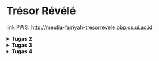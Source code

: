 # Trésor Révélé
link PWS: http://meutia-fajriyah-tresorrevele.pbp.cs.ui.ac.id

<details>
<Summary><b>Tugas 2</b></Summary>

### 1. Jelaskan bagaimana cara kamu mengimplementasikan checklist di atas secara step-by-step (bukan hanya sekadar mengikuti tutorial).
1. Instalasi python, django, github, dan virtual environment.
2. Buat directory baru dengan nama "tresor-revele" lalu menambahkan requirements, dependencies, dan konfigurasi yang diperlukan untuk melakukan deployment nanti.
3. Membuat project dan aplikasi (main) menggunakan startproject dan startapp dan menambahkan main ke INSTALLED_APPS.
4. Menambahkan atribut dan property yang diperlukan pada models.py lalu migrasi model untuk update data base menggunakan makemigrations dan migrate.
5. Menambahkan data yang diperlukan pada views.py.
6. Membuat main.html sebagai template tampilan yang akan diberikan.
7. Menghubungkan urls aplikasi dan project.
8. Membuat repository baru lalu add, commit, dan push folder "tresor-revele".
9. Setelah berhasil menghubungkan ke github, deploy project ke Pacil Web Service (PWS) agar dapat diakses dari device lain.
10. Selesai! Website dapat dibuka melalui [link ini](http://meutia-fajriyah-tresorrevele.pbp.cs.ui.ac.id).

### 2. Buatlah bagan yang berisi request client ke web aplikasi berbasis Django beserta responnya dan jelaskan pada bagan tersebut kaitan antara urls.py, views.py, models.py, dan berkas html.
![Flow Diagram](requestdiagram.jpeg)
* urls.py: untuk memetakan URL yang sesuai dan menghubungkan dengan views (views.py).
* views.py: logic dari sebuah aplikasi, digunakan untuk mengembalikan data yang sesuai dengan request.
* models.py: berisi atribut dari tabel di database, untuk mendefinisikan model data aplikasi.
* template html: file yang digunakan untuk menyusun tampilan akhir sebuah aplikasi dan menampilkan data yang dibutuhkan.

### 3. Jelaskan fungsi git dalam pengembangan perangkat lunak!
Git memudahkan pengembang dalam **berkolaborasi**, menyimpan **back-up data**, melakukan **branching**, dan **melihat atau menggunakan ulang versi lama dari kode** tertentu. Dengan menggunakan git, perangkat lunak yang dalam pengembangannya melibatkan banyak orang dapat dengan mudah disesuaikan karena sebuah repository dapat diakses dan dipakai oleh semua pihak bersangkutan. Bagi pengguna pribadi, git juga dapat digunakan sebagai tempat penyimpanan back-up data yang kita perlukan dalam proses pengembangan software. Hal ini akan mengurangi risiko kehilangan data penting yang dapat menghambat proses developing.

### 4. Menurut Anda, dari semua framework yang ada, mengapa framework Django dijadikan permulaan pembelajaran pengembangan perangkat lunak?
Django dipilih sebagai framework untuk pemula karena:
* Django sudah memiliki banyak fitur bawaan yang dapat mempermudah kita untuk membuat dan mengembangkan sebuah software.
* Django dinilai sebagai salah satu framework yang memiliki dokumentasi paling lengkap, sehingga mudah untuk dipelajari lebih lanjut.
* Django memiliki prinsip DRY atau Don't Repeat Yourself, prinsip ini membuat code pada Django lebih efisien dan tidak repetitif.
* Django memiliki struktur yang jelas dan tidak membingungkan bagi pemula. Pada Django, aplikasi yang berbeda akan otomatis berada pada folder yang berbeda juga.
* Django dapat digunakan untuk membuat project kecil maupun besar.

### 5. Mengapa model pada Django disebut sebagai ORM?
Karena, Django menggunakan teknik ORM atau Object-Relational-Mapping yang mememungkinkan pengembang mengakses database relasional seperti PostgreSQL, MySQL, dan SQLite dengan menggunakan kode python, tanpa perlu menulis query SQL (akses, kelola, manipulasi data) secara manual.
</details>

<details>
<Summary><b>Tugas 3</b></Summary>

### 1. Jelaskan mengapa kita memerlukan data delivery dalam pengimplementasian sebuah platform?
Data delivery berguna dalam berjalannya suatu platform. Pada fungsi tertentu, kita akan butuh mengirim dan menerima data dari suatu stack. Biasanya, data delivery dalam pengembangan platform diperlukan untuk mentransfer dari dari server ke client, atau antaraplikasi. Dalam pengimplementasian platform, data delivery memiliki tujuan untuk menyampaikan dan menerima informasi dan memberikan update secara real time.

### 2. Menurutmu, mana yang lebih baik antara XML dan JSON? Mengapa JSON lebih populer dibandingkan XML?
Setelah membaca dari w3schools, menurut saya, **JSON lebih baik dibanding XML**. Dalam pengekstrakannya, format XML jauh lebih susah dilakukan daripada yang menggunakan format JSON. JSON dalam pemrosesannya akan diurai menjadi object JavaScript yang sudah siap untuk diolah, sedangkan XML memerlukan cara yang kompleks dan harus melakukan import libraries khusus. Kelebihan yang dimiliki oleh JSON adalah alasan mengapa JSON lebih populer dibandingkan dengan XML.
Referensi: https://www.w3schools.com/js/js_json_xml.asp

### 3. Jelaskan fungsi dari method is_valid() pada form Django dan mengapa kita membutuhkan method tersebut?
Method is_valid() pada Django berfungsi untuk memeriksa data yang disubmit apakah sudah valid dan sesuai dengan aturan yang berlaku. Method ini akan melakukan pengecekan terhadap tipe data, format input, dan batas panjang. Method ini juga membantu kita dalam mendapatkan data yang seragam pada database, saat ada data yang tidak sesuai, method akan mengembalikan error dan meminta koreksi dari pengguna sehingga data yang tidak sesuai tidak akan ditambahkan ke database. Sebagai pengembang, kita memerlukan method is_valid() ini untuk membantu kita dalam melakukan validasi terhadap data yang masuk.

### 4. Mengapa kita membutuhkan csrf_token saat membuat form di Django? Apa yang dapat terjadi jika kita tidak menambahkan csrf_token pada form Django? Bagaimana hal tersebut dapat dimanfaatkan oleh penyerang?
csrf_token adalah token yang berfungsi sebagai pengaman software. Token ini merupakan bawaan dari Django yang memang dibuat untuk mencegah serangan-serangan yang dapat terjadi. Jika kita tidak menambahkan csrf_token pada form Django, form akan menjadi rentan terhadap serangan Cross-Site Request Forgery (CSRF) di mana penyerang akan membuat korban secara tidak sadar melakukan perintah yang dapat mentransfer data ke tangan pihak yang tidak berwenang.

### 5. Jelaskan bagaimana cara kamu mengimplementasikan checklist di atas secara step-by-step (bukan hanya sekadar mengikuti tutorial).
1. Pada tugas ini, saya menambahkan base.html untuk memastikan setiap page memiliki layout yang mirip. Jadi, saat menambah page di subdirectory main, hanya perlu merubah code di dalam block tertentu.
2. Untuk membuat input form, pertama, buat file baru dengan nama forms.py. isi file ini dengan model yang sudah ada pada models.py. Lalu, pada views.py, saya menambahkan beberapa import tambahan dan membuat function baru create_goods_entry. Function ini digunakan untuk membuat form yang nantinya akan menambahkan list product ke data base. Kemudian, pada file urls.py, tambahkan url path dari function-function tersebut ke urlpatterns. Terakhir, saya membuat template html baru yang akan digunakan untuk memanggil function form yang sudah dibuat.
3. Untuk melihat object yang ditambah pada form dalam formal XML, JSON, XML by ID, dan JSON by ID, saya menambahkan 4 function pada program. 4 function itu adalah: show_xml, show_json, show_xml_by_id, show_json_by_id. Function-function yang telah dibuat ini perlu diimport dan ditambahkan ke urlpatterns pada urls.py agar dapat dijalankan.
4. Selesai! checklist tugas kali ini sudah terpenuhi.

### Postman Screenshot
* **URL XML**
![Request Get XML](postmanscreenshot/xml.jpeg)
* **URL XML by ID**
![Request Get XML by ID](postmanscreenshot/xmlbyid.jpeg)
* **URL JSON**
![Request Get JSON](postmanscreenshot/json.jpeg)
* **URL JSON by ID**
![Request Get JSON by ID](postmanscreenshot/jsonbyid.jpeg)
</details>

<details>
<Summary><b>Tugas 4</b></Summary>

### 1. Apa perbedaan antara HttpResponseRedirect() dan redirect()
* HttpResponseRedirect() : Function untuk mengarahkan user ke URL yang diberikan, menerima URL dalam bentuk string.
```py
    ...
    response = HttpResponseRedirect(reverse("main:show_main"))
    ...
```
* redirect() : Shortcut bawaan Django untuk membuat sebuah object, dapat menerima URL dalam bentuk string, object model, atau URL dari routing.
```py
    ...
    return redirect('main:show_main')
    ...
```

### 2. Jelaskan cara kerja penghubungan model Product dengan User!
Penghubungan model Product dengan User adalah dengan menggunakan sebuah relationship yaitu ForeignKey, di mana sebuah model pasti akan terhubung dengan seorang user. ForeignKey sendiri adalah relationship di Django yang digunakan untuk mendefinisikan hubungan many-to-one (banyak ke satu) antara dua model. 

### 3. Apa perbedaan antara authentication dan authorization, apakah yang dilakukan saat pengguna login? Jelaskan bagaimana Django mengimplementasikan kedua konsep tersebut.
* Authentication: proses memastikan atau membuktikan **siapa** yang ingin melakukan aktifitas login
* Authorization: proses lanjutan setelah authentication berhasil, verifikasi akses **apa** saja yang bisa dilakukan oleh seseorang
* Apa yang dilakukan saat pengguna login? Setelah dilakukan submit pada login form, program akan melakukan **authentication** dan **authorization**, jika data ditemukan pada database, program akan lanjut untuk membuat session baru.
* Django mengimplementasikan konsep authentication dengan bantuan built-in framework yang sudah tersedia (django.contrib.auth), sedangkan konsep authorization melalui models dan penggunaan decorator.

### 4. Bagaimana Django mengingat pengguna yang telah login? Jelaskan kegunaan lain dari cookies dan apakah semua cookies aman digunakan?
Django memengingat pengguna yang telah login dengan menggunakan session cookies, saat pengguna login, Django menyimpan sesi pengguna di server dan mengirimkan ID sesi tersebut dalam bentuk cookie ke browser server lalu ketika pengguna mengunjungi website lain, Django akan menggunakan cookie ini untuk mengidentifikasi dan mengingat status login pengguna sebelumnya.
Kegunaan lain dari cookie adalah penyimpanan preferensi aktivitas pengguna, hal ini bermanfaat untuk memberikan pengalaman browsing yang terpersonalisasi bagi si pengguna kelak. Apakah semua cookies aman digunakan? Jawabannya adalah **tidak**, cookie yang tidak dienkripsi dengan aman dapat menerima serangan CSRF maupun Hijacking dari pihak yang tidak bertanggung jawab. 

### 5. Jelaskan bagaimana cara kamu mengimplementasikan checklist di atas secara step-by-step (bukan hanya sekadar mengikuti tutorial).
1. Untuk membuat function registrasi, pertama saya membuat function baru pada views.py yang berguna untuk merender form register, lalu saya juga menambahkan template html yang sesuai, setelah itu saya melakukan routing pada urls dengan import dan menambahkan path pada urlpatterns.
2. Untuk membuat function login, saya membuat function baru lagi pada views.py untuk authentication user yang akan login, setelah itu saya lanjur membuat template html untuk page login, terakhir, saya melakukan routing pada urls dengan import dan menambahkan path pada urlpatterns.
3. Selanjutnya saya akan membuat function logout, stepsnya kurang lebih sama seperti saat saya membuat function login. Menambahkan function di views.py, lalu membuat button tambahan di main.html untuk melakukan logout dan mengarahkan user kembali ke halaman login. lalu melakukan routing pada urls dengan import dan menambahkan path pada urlpatterns.
4. Checklist selanjutnya dapat diimplementasikan dengan melakukan 2 kali register dan menambahkan 3 dummy data pada 2 akun yang berbeda.
5. Kemudian, untuk menghubungkan model product dengan user, saya perlu menambahkan ForeignKey pada models yang sudah dibuat sebelumnya, setelah melakukan perubahan pada models.py jangan lupa untuk melakukan makemigrations dan migrate.
6. Terakhir, untuk menampilkan informasi pengguna yang sedang login, saya mengubah function last_login pada views.py agar dapat membuat cookie dan menambahkannya ke response, kemudian pada main.html, saya menambahkan line untuk menampilkan informasi last login di bagian paling bawah halaman utama aplikasi.
7. Selesai!
</details>